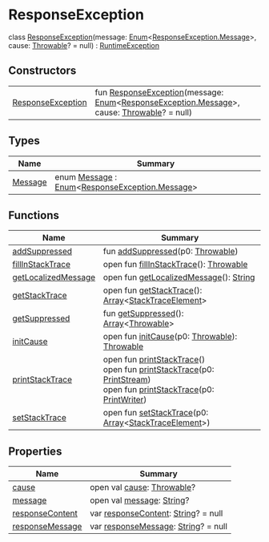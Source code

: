 # ResponseException


class [ResponseException](index.md)(message: [Enum](https://kotlinlang.org/api/latest/jvm/stdlib/kotlin/-enum/index.html)&lt;[ResponseException.Message](-message/index.md)&gt;, cause: [Throwable](https://kotlinlang.org/api/latest/jvm/stdlib/kotlin/-throwable/index.html)? = null) : [RuntimeException](https://docs.oracle.com/javase/8/docs/api/java/lang/RuntimeException.html)

## Constructors

| | |
|---|---|
| [ResponseException](-response-exception-constructor) | fun [ResponseException](-response-exception-constructor)(message: [Enum](https://kotlinlang.org/api/latest/jvm/stdlib/kotlin/-enum/index.html)&lt;[ResponseException.Message](-message/index.md)&gt;, cause: [Throwable](https://kotlinlang.org/api/latest/jvm/stdlib/kotlin/-throwable/index.html)? = null) |

## Types

| Name | Summary |
|---|---|
| [Message](-message/index.md) | enum [Message](-message/index.md) : [Enum](https://kotlinlang.org/api/latest/jvm/stdlib/kotlin/-enum/index.html)&lt;[ResponseException.Message](-message/index.md)&gt; |

## Functions

| Name | Summary |
|---|---|
| [addSuppressed](../-uri-construction-exception/index.md#282858770%2FFunctions%2F-470698881) | fun [addSuppressed](../-uri-construction-exception/index.md#282858770%2FFunctions%2F-470698881)(p0: [Throwable](https://kotlinlang.org/api/latest/jvm/stdlib/kotlin/-throwable/index.html)) |
| [fillInStackTrace](../-uri-construction-exception/index.md#-1102069925%2FFunctions%2F-470698881) | open fun [fillInStackTrace](../-uri-construction-exception/index.md#-1102069925%2FFunctions%2F-470698881)(): [Throwable](https://kotlinlang.org/api/latest/jvm/stdlib/kotlin/-throwable/index.html) |
| [getLocalizedMessage](../-uri-construction-exception/index.md#1043865560%2FFunctions%2F-470698881) | open fun [getLocalizedMessage](../-uri-construction-exception/index.md#1043865560%2FFunctions%2F-470698881)(): [String](https://kotlinlang.org/api/latest/jvm/stdlib/kotlin/-string/index.html) |
| [getStackTrace](../-uri-construction-exception/index.md#2050903719%2FFunctions%2F-470698881) | open fun [getStackTrace](../-uri-construction-exception/index.md#2050903719%2FFunctions%2F-470698881)(): [Array](https://kotlinlang.org/api/latest/jvm/stdlib/kotlin/-array/index.html)&lt;[StackTraceElement](https://docs.oracle.com/javase/8/docs/api/java/lang/StackTraceElement.html)&gt; |
| [getSuppressed](../-uri-construction-exception/index.md#672492560%2FFunctions%2F-470698881) | fun [getSuppressed](../-uri-construction-exception/index.md#672492560%2FFunctions%2F-470698881)(): [Array](https://kotlinlang.org/api/latest/jvm/stdlib/kotlin/-array/index.html)&lt;[Throwable](https://kotlinlang.org/api/latest/jvm/stdlib/kotlin/-throwable/index.html)&gt; |
| [initCause](../-uri-construction-exception/index.md#-418225042%2FFunctions%2F-470698881) | open fun [initCause](../-uri-construction-exception/index.md#-418225042%2FFunctions%2F-470698881)(p0: [Throwable](https://kotlinlang.org/api/latest/jvm/stdlib/kotlin/-throwable/index.html)): [Throwable](https://kotlinlang.org/api/latest/jvm/stdlib/kotlin/-throwable/index.html) |
| [printStackTrace](../-uri-construction-exception/index.md#-1769529168%2FFunctions%2F-470698881) | open fun [printStackTrace](../-uri-construction-exception/index.md#-1769529168%2FFunctions%2F-470698881)()<br/>open fun [printStackTrace](../-uri-construction-exception/index.md#1841853697%2FFunctions%2F-470698881)(p0: [PrintStream](https://docs.oracle.com/javase/8/docs/api/java/io/PrintStream.html))<br/>open fun [printStackTrace](../-uri-construction-exception/index.md#1175535278%2FFunctions%2F-470698881)(p0: [PrintWriter](https://docs.oracle.com/javase/8/docs/api/java/io/PrintWriter.html)) |
| [setStackTrace](../-uri-construction-exception/index.md#2135801318%2FFunctions%2F-470698881) | open fun [setStackTrace](../-uri-construction-exception/index.md#2135801318%2FFunctions%2F-470698881)(p0: [Array](https://kotlinlang.org/api/latest/jvm/stdlib/kotlin/-array/index.html)&lt;[StackTraceElement](https://docs.oracle.com/javase/8/docs/api/java/lang/StackTraceElement.html)&gt;) |

## Properties

| Name | Summary |
|---|---|
| [cause](../-uri-construction-exception/index.md#-654012527%2FProperties%2F-470698881) | open val [cause](../-uri-construction-exception/index.md#-654012527%2FProperties%2F-470698881): [Throwable](https://kotlinlang.org/api/latest/jvm/stdlib/kotlin/-throwable/index.html)? |
| [message](../-uri-construction-exception/index.md#1824300659%2FProperties%2F-470698881) | open val [message](../-uri-construction-exception/index.md#1824300659%2FProperties%2F-470698881): [String](https://kotlinlang.org/api/latest/jvm/stdlib/kotlin/-string/index.html)? |
| [responseContent](response-content.md) | var [responseContent](response-content.md): [String](https://kotlinlang.org/api/latest/jvm/stdlib/kotlin/-string/index.html)? = null |
| [responseMessage](response-message.md) | var [responseMessage](response-message.md): [String](https://kotlinlang.org/api/latest/jvm/stdlib/kotlin/-string/index.html)? = null |
